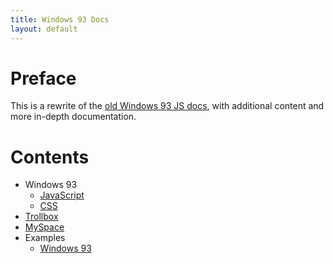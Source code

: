 ```yaml
---
title: Windows 93 Docs
layout: default
---
```


# Preface
This is a rewrite of the [old Windows 93 JS docs](old.md), with additional content
and more in-depth documentation.

# Contents
- Windows 93
  - [JavaScript](js.md)
  - [CSS](css.md)
- [Trollbox](apps/trollbox.md)
- [MySpace](apps/myspace.md)
- Examples
  - [Windows 93](examples.md)
